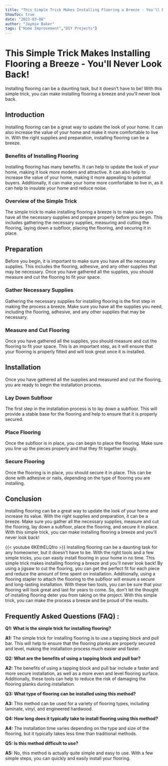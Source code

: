 ```yaml
---
title: "This Simple Trick Makes Installing Flooring a Breeze - You'll Never Look Back!"
ShowToc: true 
date: "2023-03-08"
author: "Jaymie Baker" 
tags: ["Home Improvement","DIY Projects"]
---
```

# This Simple Trick Makes Installing Flooring a Breeze - You'll Never Look Back!

Installing flooring can be a daunting task, but it doesn't have to be! With this simple trick, you can make installing flooring a breeze and you'll never look back.

## Introduction

Installing flooring can be a great way to update the look of your home. It can also increase the value of your home and make it more comfortable to live in. With the right supplies and preparation, installing flooring can be a breeze.

### Benefits of Installing Flooring

Installing flooring has many benefits. It can help to update the look of your home, making it look more modern and attractive. It can also help to increase the value of your home, making it more appealing to potential buyers. Additionally, it can make your home more comfortable to live in, as it can help to insulate your home and reduce noise.

### Overview of the Simple Trick

The simple trick to make installing flooring a breeze is to make sure you have all the necessary supplies and prepare properly before you begin. This includes gathering the necessary supplies, measuring and cutting the flooring, laying down a subfloor, placing the flooring, and securing it in place.

## Preparation

Before you begin, it is important to make sure you have all the necessary supplies. This includes the flooring, adhesive, and any other supplies that may be necessary. Once you have gathered all the supplies, you should measure and cut the flooring to fit your space.

### Gather Necessary Supplies

Gathering the necessary supplies for installing flooring is the first step in making the process a breeze. Make sure you have all the supplies you need, including the flooring, adhesive, and any other supplies that may be necessary.

### Measure and Cut Flooring

Once you have gathered all the supplies, you should measure and cut the flooring to fit your space. This is an important step, as it will ensure that your flooring is properly fitted and will look great once it is installed.

## Installation

Once you have gathered all the supplies and measured and cut the flooring, you are ready to begin the installation process.

### Lay Down Subfloor

The first step in the installation process is to lay down a subfloor. This will provide a stable base for the flooring and help to ensure that it is properly secured.

### Place Flooring

Once the subfloor is in place, you can begin to place the flooring. Make sure you line up the pieces properly and that they fit together snugly.

### Secure Flooring

Once the flooring is in place, you should secure it in place. This can be done with adhesive or nails, depending on the type of flooring you are installing.

## Conclusion

Installing flooring can be a great way to update the look of your home and increase its value. With the right supplies and preparation, it can be a breeze. Make sure you gather all the necessary supplies, measure and cut the flooring, lay down a subfloor, place the flooring, and secure it in place. With this simple trick, you can make installing flooring a breeze and you'll never look back!

{{< youtube 6KEthELQfro >}} 
Installing flooring can be a daunting task for any homeowner, but it doesn't have to be. With the right tools and a few simple tricks, you can easily install flooring in your home in no time. This simple trick makes installing flooring a breeze and you'll never look back! By using a jigsaw to cut the flooring, you can get the perfect fit for each piece and reduce the amount of time spent on installation. Additionally, using a flooring stapler to attach the flooring to the subfloor will ensure a secure and long-lasting installation. With these two tools, you can be sure that your flooring will look great and last for years to come. So, don't let the thought of installing flooring deter you from taking on the project. With this simple trick, you can make the process a breeze and be proud of the results.

## Frequently Asked Questions (FAQ) :
**Q1: What is the simple trick for installing flooring?**

**A1:** The simple trick for installing flooring is to use a tapping block and pull bar. This will help to ensure that the flooring planks are properly secured and level, making the installation process much easier and faster.

**Q2: What are the benefits of using a tapping block and pull bar?**

**A2:** The benefits of using a tapping block and pull bar include a faster and more secure installation, as well as a more even and level flooring surface. Additionally, these tools can help to reduce the risk of damaging the flooring planks during installation.

**Q3: What type of flooring can be installed using this method?**

**A3:** This method can be used for a variety of flooring types, including laminate, vinyl, and engineered hardwood.

**Q4: How long does it typically take to install flooring using this method?**

**A4:** The installation time varies depending on the type and size of the flooring, but it typically takes less time than traditional methods.

**Q5: Is this method difficult to use?**

**A5:** No, this method is actually quite simple and easy to use. With a few simple steps, you can quickly and easily install your flooring.






